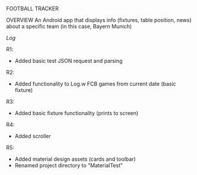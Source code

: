 FOOTBALL TRACKER

OVERVIEW
An Android app that displays info (fixtures, table position, news) about a specific team (in this case, Bayern Munich)

<em>Log</em>

R1:
- Added basic test JSON request and parsing

R2:
- Added functionality to Log.w FCB games from current date (basic fixture)

R3:
- Added basic fixture functionality (prints to screen)

R4:
- Added scroller

R5:
- Added material design assets (cards and toolbar)
- Renamed project directory to "MaterialTest"
